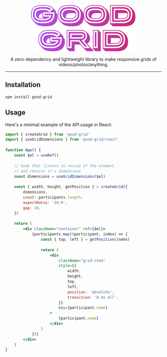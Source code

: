 <p align="center">
  <img src="https://raw.githubusercontent.com/vaibhavshn/good-grid/HEAD/.github/logo.svg" />
</p>

<p align="center">
  A zero-dependency and lightweight library to make responsive grids of videos/photos/anything.
</p>

---

## Installation

```sh
npm install good-grid
```

## Usage

Here's a minimal example of the API usage in React:

```jsx
import { createGrid } from 'good-grid'
import { useGridDimensions } from 'good-grid/react'

function App() {
	const $el = useRef()

	// hook that listens to resize of the element
	// and returns it's dimensions
	const dimensions = useGridDimensions($el)

	const { width, height, getPosition } = createGrid({
		dimensions,
		count: participants.length,
		aspectRatio: '16:9',
		gap: 10,
	})

	return (
		<div className="container" ref={$el}>
			{participants.map((participant, index) => {
				const { top, left } = getPosition(index)

				return (
					<div
						className="grid-item"
						style={{
							width,
							height,
							top,
							left,
							position: 'absolute',
							transition: '0.4s all',
						}}
						key={participant.name}
					>
						{participant.name}
					</div>
				)
			})}
		</div>
	)
}
```
